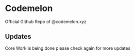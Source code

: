 # Codemelon

Official Github Repo of @codemelon.xyz

## Updates

Core Work is being done please check again for more updates
